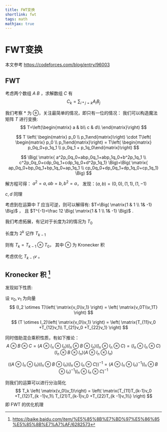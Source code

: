 ```yaml
---
title: FWT变换
shortlink: fwt
tags: math
mathjax: true
---
```


# FWT变换

本文参考 <https://codeforces.com/blog/entry/96003>

## FWT

考虑两个数组 $A$ $B$ ，求解数组 $C$ 有
$$
C_k = \sum_{i*j=k}A_i B_j
$$
<!--more-->
我们考察 $*$ 为 $\oplus$，关注最简单的情况，即只有一位的情况：
我们可以构造魔法矩阵 $T$ 进行变换:
$$
T=\left(\begin{matrix}
a & b\\
c & d\\
\end{matrix}\right)
$$

$$
T \left( \begin{matrix} p_0 \\ p_1\end{matrix}\right) \cdot
T\left( \begin{matrix} p_0 \\ p_1\end{matrix}\right) =
T\left( \begin{matrix} p_0q_0+p_1q_1 \\ p_0q_1 + p_1q_0\end{matrix}\right)
$$

$$
\Big( \matrix{ a^2p_0q_0+abp_0q_1+abp_1q_0+b^2p_1q_1 \\ c^2p_0q_0+cdp_0q_1+cdp_1q_0+d^2p_1q_1} \Big)=\Big( \matrix{ ap_0q_0+bp_0q_1+bp_1q_0+ap_1q_1 \\ cp_0q_0+dp_0q_1+dp_1q_0+cp_1q_1} \Big)
$$

解方程可得： $a^2=a,ab=b,b^2=a$， 发现：$(a,b)={(0,0),(1,1),(1,-1)}$

$c, d$ 同理

考虑到在运算中 $T$ 应当可逆，则可以解得有:  $T=\Big( \matrix{1 & 1 \\ 1& -1} \Big)$ ， 且 $T^{-1}=\frac 12 \Big( \matrix{1 & 1 \\ 1& -1} \Big)$ .

我们考虑拓展，有记对于长度为2的情况为 $T_0$

长度为 $2^k$ 记作 $T_{k - 1}$

则有 $T_k = T_{k - 1} \otimes T_0$， 其中 $\otimes$ 为 Kronecker 积

考虑优化 $T_{k - 1}v$ 。

## Kronecker 积 [^1]

发现如下性质:

设 $v_0, v_1$ 为向量
$$
(I_2 \otimes T)\left( \matrix{v_0\\v_1} \right) = \left( \matrix{v_0T\\v_1T} \right)
$$

$$
(T \otimes I_2)\left( \matrix{v_0\\v_1} \right) = \left( \matrix{T_{11}v_0 +T_{12}v_1\\ T_{21}v_0 +T_{22}v_1} \right)
$$

同时借助混合乘积性质，有如下推论：
$$
A \otimes B \otimes C = (A \otimes I_n \otimes I_n)(I_n \otimes B \otimes I_n)(I_n \otimes I_n \otimes C)=(I_n \otimes I_n \otimes C)(I_n \otimes B \otimes I_n)(A \otimes I_n \otimes I_n)
$$

$$
((A \otimes I_n \otimes I_n)(I_n \otimes B \otimes I_n)(I_n \otimes I_n \otimes C))^{-1}=(A \otimes I_n \otimes I_n)^{-1}(I_n \otimes B \otimes I_n)^{-1}(I_n \otimes I_n \otimes C)^{-1}
$$

则我们的运算可以进行分治简化
$$
T_k \left( \matrix{v_0\\v_1}\right) = \left( \matrix{T_{11}T_{k-1}v_0 +T_{12}T_{k -1}v_1\\ T_{21}T_{k-1}v_0 +T_{22}T_{k -1}v_1\\} \right)
$$
即 FWT 的优化机理

[^1]: https://baike.baidu.com/item/%E5%85%8B%E7%BD%97%E5%86%85%E5%85%8B%E7%A7%AF/6282573